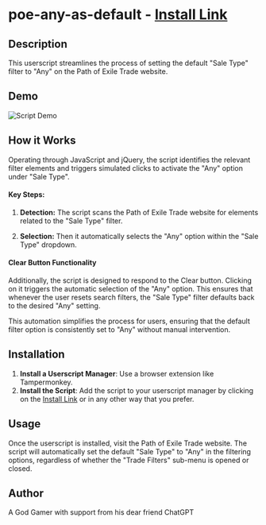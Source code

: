 # poe-any-as-default - [Install Link](https://github.com/D4Enjoyer/poe-any-as-default/raw/main/poe-any-as-default.user.js)

## Description
This userscript streamlines the process of setting the default "Sale Type" filter to "Any" on the Path of Exile Trade website.

## Demo
<img src="https://i.imgur.com/CBS0BTK.gif" alt="Script Demo">

## How it Works
Operating through JavaScript and jQuery, the script identifies the relevant filter elements and triggers simulated clicks to activate the "Any" option under "Sale Type".

#### Key Steps:

1. **Detection:** The script scans the Path of Exile Trade website for elements related to the "Sale Type" filter.

2. **Selection:** Then it automatically selects the "Any" option within the "Sale Type" dropdown.

#### Clear Button Functionality

Additionally, the script is designed to respond to the Clear button. Clicking on it triggers the automatic selection of the "Any" option. This ensures that whenever the user resets search filters, the "Sale Type" filter defaults back to the desired "Any" setting.

This automation simplifies the process for users, ensuring that the default filter option is consistently set to "Any" without manual intervention.

## Installation
1. **Install a Userscript Manager**: Use a browser extension like Tampermonkey.
2. **Install the Script**: Add the script to your userscript manager by clicking on the [Install Link](https://github.com/D4Enjoyer/poe-any-as-default/raw/main/poe-any-as-default.user.js) or in any other way that you prefer.

## Usage
Once the userscript is installed, visit the Path of Exile Trade website. The script will automatically set the default "Sale Type" to "Any" in the filtering options, regardless of whether the "Trade Filters" sub-menu is opened or closed.

## Author
A God Gamer with support from his dear friend ChatGPT
